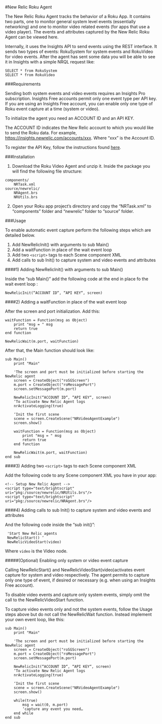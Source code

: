 #New Relic Roku Agent

The New Relic Roku Agent tracks the behavior of a Roku App. It contains two parts, one to monitor general system level events (essentially networking) and one to monitor video related events (for apps that use a video player).  The events and attributes captured by the New Relic Roku Agent can be viewed here.

Internally, it uses the Insights API to send events using the REST interface. It sends two types of events: RokuSystem for system events and RokuVideo for video events. After the agent has sent some data you will be able to see it in Insights with a simple NRQL request like:

```
SELECT * from RokuSystem
SELECT * from RokuVideo
```

###Requirements

Sending both system events and video events requires an Insights Pro subscription.   Insights Free accounts permit only one event type per API key.   If you are using an Insights Free account, you can enable only one type of Roku event capture at a time (system or video).

To initialize the agent you need an ACCOUNT ID and an API KEY. 

The ACCOUNT ID indicates the New Relic account to which you would like to send the Roku data.   For example, https://insights.newrelic.com/accounts/xxx.  Where “xxx” is the Account ID.

To register the API Key, follow the instructions found [here](https://docs.newrelic.com/docs/insights/insights-data-sources/custom-data/send-custom-events-event-api#register).

###Installation

1. Download the Roku Video Agent and unzip it. Inside the package you will find the following file structure:

```
components/
	NRTask.xml
source/newrelic/
	NRAgent.brs
	NRUtils.brs
```

2. Open your Roku app project’s directory and copy the “NRTask.xml” to “components” folder and “newrelic” folder to “source” folder.

###Usage

To enable automatic event capture perform the following steps which are detailed below.

1. Add NewRelicInit() with arguments to sub Main()
2. Add a waitFunction in place of the wait event loop
3. Add two `<script>` tags to each Scene component XML
4. Add calls to sub Init() to capture system and video events and attributes

####1) Adding NewRelicInit() with arguments to sub Main()
	
	
Inside the “sub Main()” add the following code at the end in place fo the wait event loop :

`NewRelicInit(“ACCOUNT ID“, “API KEY“, screen)`

####2) Adding a waitFunction in place of the wait event loop
		
After the screen and port initialization. Add this:

```
waitFunction = Function(msg as Object)
	print "msg = " msg
	return true
end function
    
NewRelicWait(m.port, waitFunction)
```

After that, the Main function should look like:

```
sub Main()
	print "Main"

	'The screen and port must be initialized before starting the NewRelic agent
	screen = CreateObject("roSGScreen")
	m.port = CreateObject("roMessagePort")
	screen.setMessagePort(m.port)
    
	NewRelicInit(“ACCOUNT ID“, “API KEY“, screen)
	‘To activate New Relic Agent logs
	nrActivateLogging(true)

	‘Init the first scene
	scene = screen.CreateScene("NRVideoAgentExample")
	screen.show()
    
	waitFunction = Function(msg as Object)
		print "msg = " msg
		return true
	end function
    
	NewRelicWait(m.port, waitFunction)
end sub
```

####3) Adding two `<script>` tags to each Scene component XML

Add the following code to any Scene component XML you have in your app:

```
<!-- Setup New Relic Agent -->
<script type="text/brightscript" uri="pkg:/source/newrelic/NRUtils.brs"/>
<script type="text/brightscript" uri="pkg:/source/newrelic/NRAgent.brs"/>
```

####4) Adding calls to sub Init() to capture system and video events and attributes

And the following code inside the “sub init()”:

```
 'Start New Relic agents
 NewRelicStart() ‘
 NewRelicVideoStart(video)
```

Where `video` is the Video node.

#####(Optional) Enabling only system or video event capture

Calling NewRelicStart() and NewRelicVideoStart(video)activates event capture for system and video respectively. The agent permits to capture only one type of event, if desired or necessary (e.g. when using an Insights Free account).  

To disable video events and capture only system events, simply omit the call to the NewRelicVideoStart function. 

To capture video events only and not the system events, follow the Usage steps above but do not call the NewRelicWait function. Instead implement your own event loop, like this:

```
sub Main()
    print "Main"

    'The screen and port must be initialized before starting the NewRelic agent
    screen = CreateObject("roSGScreen")
    m.port = CreateObject("roMessagePort")
    screen.setMessagePort(m.port)
    
    NewRelicInit(“ACCOUNT ID“, “API KEY“, screen)
    ‘To activate New Relic Agent logs
    nrActivateLogging(true)

    ‘Init the first scene
    scene = screen.CreateScene("NRVideoAgentExample")
    screen.show()
    
    while(true)
        msg = wait(0, m.port)
        ‘capture any event you need…
    end while
end sub
```